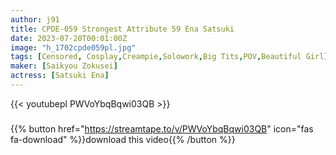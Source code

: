 ```yaml
---
author: j91
title: CPDE-059 Strongest Attribute 59 Ena Satsuki
date: 2023-07-20T00:01:00Z
image: "h_1702cpde059pl.jpg"
tags: [Censored, Cosplay,Creampie,Solowork,Big Tits,POV,Beautiful Girl]
maker: [Saikyou Zokusei]
actress: [Satsuki Ena]
---
```



{{< youtubepl PWVoYbqBqwi03QB >}}
###

{{% button href="https://streamtape.to/v/PWVoYbqBqwi03QB" icon="fas fa-download" %}}download this video{{% /button %}}

